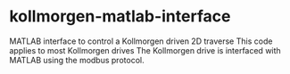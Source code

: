 # kollmorgen-matlab-interface
MATLAB interface to control a Kollmorgen driven 2D traverse
This code applies to most Kollmorgen drives
The Kollmorgen drive is interfaced with MATLAB using the modbus protocol.
